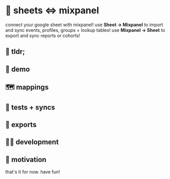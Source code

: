 # 🧮 sheets ⇔ mixpanel

connect your google sheet with mixpanel! use **Sheet → Mixpanel** to import and sync events, profiles, groups + lookup tables! use **Mixpanel → Sheet** to export and sync reports or cohorts!


<div id="tldr"></div>

## 👔 tldr;


<div id="demo"></div>

## 🍿 demo



<div id="mapping"></div>

## 🗺️ mappings



<div id="sync"></div>

## 🔄 tests + syncs

<div id="export"></div>

## 💽 exports

<div id="dev"></div>

## 👨‍🔧️ development



<div id="motivation"></div>

## 💬 motivation



that's it for now. have fun!
